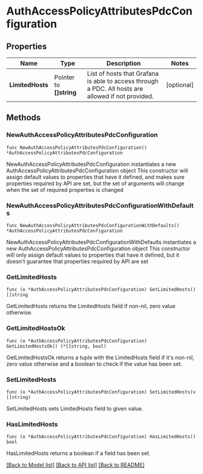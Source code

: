 # AuthAccessPolicyAttributesPdcConfiguration

## Properties

Name | Type | Description | Notes
------------ | ------------- | ------------- | -------------
**LimitedHosts** | Pointer to **[]string** | List of hosts that Grafana is able to access through a PDC. All hosts are allowed if not provided. | [optional] 

## Methods

### NewAuthAccessPolicyAttributesPdcConfiguration

`func NewAuthAccessPolicyAttributesPdcConfiguration() *AuthAccessPolicyAttributesPdcConfiguration`

NewAuthAccessPolicyAttributesPdcConfiguration instantiates a new AuthAccessPolicyAttributesPdcConfiguration object
This constructor will assign default values to properties that have it defined,
and makes sure properties required by API are set, but the set of arguments
will change when the set of required properties is changed

### NewAuthAccessPolicyAttributesPdcConfigurationWithDefaults

`func NewAuthAccessPolicyAttributesPdcConfigurationWithDefaults() *AuthAccessPolicyAttributesPdcConfiguration`

NewAuthAccessPolicyAttributesPdcConfigurationWithDefaults instantiates a new AuthAccessPolicyAttributesPdcConfiguration object
This constructor will only assign default values to properties that have it defined,
but it doesn't guarantee that properties required by API are set

### GetLimitedHosts

`func (o *AuthAccessPolicyAttributesPdcConfiguration) GetLimitedHosts() []string`

GetLimitedHosts returns the LimitedHosts field if non-nil, zero value otherwise.

### GetLimitedHostsOk

`func (o *AuthAccessPolicyAttributesPdcConfiguration) GetLimitedHostsOk() (*[]string, bool)`

GetLimitedHostsOk returns a tuple with the LimitedHosts field if it's non-nil, zero value otherwise
and a boolean to check if the value has been set.

### SetLimitedHosts

`func (o *AuthAccessPolicyAttributesPdcConfiguration) SetLimitedHosts(v []string)`

SetLimitedHosts sets LimitedHosts field to given value.

### HasLimitedHosts

`func (o *AuthAccessPolicyAttributesPdcConfiguration) HasLimitedHosts() bool`

HasLimitedHosts returns a boolean if a field has been set.


[[Back to Model list]](../README.md#documentation-for-models) [[Back to API list]](../README.md#documentation-for-api-endpoints) [[Back to README]](../README.md)


